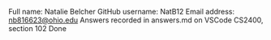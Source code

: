 Full name: Natalie Belcher
GitHub username: NatB12
Email address: nb816623@ohio.edu
Answers recorded in answers.md on VSCode
CS2400, section 102
Done